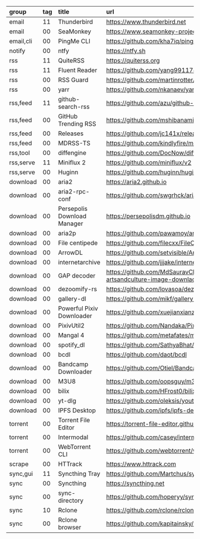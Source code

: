 group      | tag | title                       | url
:-         | :-  | :-                          | :-
email      | 11  | Thunderbird                 | https://www.thunderbird.net
email      | 00  | SeaMonkey                   | https://www.seamonkey-project.org
email,cli  | 00  | PingMe CLI                  | https://github.com/kha7iq/pingme
notify     | 00  | ntfy                        | https://ntfy.sh
rss        | 11  | QuiteRSS                    | https://quiterss.org
rss        | 11  | Fluent Reader               | https://github.com/yang991178/fluent-reader
rss        | 00  | RSS Guard                   | https://github.com/martinrotter/rssguard
rss        | 00  | yarr                        | https://github.com/nkanaev/yarr
rss,feed   | 11  | github-search-rss           | https://github.com/azu/github-search-rss
rss,feed   | 00  | GitHub Trending RSS         | https://github.com/mshibanami/GitHubTrendingRSS
rss,feed   | 00  | Releases                    | https://github.com/jc141x/releases-feed
rss,feed   | 00  | MDRSS-TS                    | https://github.com/kindlyfire/mdrss-ts
rss,tool   | 00  | diffengine                  | https://github.com/DocNow/diffengine
rss,serve  | 11  | Miniflux 2                  | https://github.com/miniflux/v2
rss,serve  | 00  | Huginn                      | https://github.com/huginn/huginn
download   | 00  | aria2                       | https://aria2.github.io
download   | 00  | aria2-rpc-conf              | https://github.com/swgrhck/aria2-rpc-conf
download   | 00  | Persepolis Download Manager | https://persepolisdm.github.io
download   | 00  | aria2p                      | https://github.com/pawamoy/aria2p
download   | 00  | File centipede              | https://github.com/filecxx/FileCentipede
download   | 00  | ArrowDL                     | https://github.com/setvisible/ArrowDL
download   | 00  | internetarchive             | https://github.com/jjjake/internetarchive
download   | 00  | GAP decoder                 | https://github.com/MdSauravChowdhury/Google-artsandculture-image-downlaod
download   | 00  | dezoomify-rs                | https://github.com/lovasoa/dezoomify-rs
download   | 00  | gallery-dl                  | https://github.com/mikf/gallery-dl
download   | 00  | Powerful Pixiv Downloader   | https://github.com/xuejianxianzun/PixivBatchDownloader
download   | 00  | PixivUtil2                  | https://github.com/Nandaka/PixivUtil2
download   | 00  | Mangal 4                    | https://github.com/metafates/mangal
download   | 00  | spotify_dl                  | https://github.com/SathyaBhat/spotify-dl
download   | 00  | bcdl                        | https://github.com/daot/bcdl
download   | 00  | Bandcamp Downloader         | https://github.com/Otiel/BandcampDownloader
download   | 00  | M3U8                        | https://github.com/oopsguy/m3u8
download   | 00  | bilix                       | https://github.com/HFrost0/bilix
download   | 00  | yt-dlg                      | https://github.com/oleksis/youtube-dl-gui
download   | 00  | IPFS Desktop                | https://github.com/ipfs/ipfs-desktop
torrent    | 00  | Torrent File Editor         | https://torrent-file-editor.github.io
torrent    | 00  | Intermodal                  | https://github.com/casey/intermodal
torrent    | 00  | WebTorrent CLI              | https://github.com/webtorrent/webtorrent-cli
scrape     | 00  | HTTrack                     | https://www.httrack.com
sync,gui   | 11  | Syncthing Tray              | https://github.com/Martchus/syncthingtray
sync       | 00  | Syncthing                   | https://syncthing.net
sync       | 00  | sync-directory              | https://github.com/hoperyy/sync-directory
sync       | 10  | Rclone                      | https://github.com/rclone/rclone
sync       | 00  | Rclone browser              | https://github.com/kapitainsky/RcloneBrowser